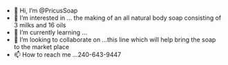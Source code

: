 - 👋 Hi, I’m @PricusSoap
- 👀 I’m interested in ... the making of an all natural body soap consisting of 3 milks and 16 oils
- 🌱 I’m currently learning ...
- 💞️ I’m looking to collaborate on ...this line which will help bring the soap to the market place
- 📫 How to reach me ...240-643-9447

<!---
PricusSoap/PricusSoap is a ✨ special ✨ repository because its `README.md` (this file) appears on your GitHub profile.
You can click the Preview link to take a look at your changes.
--->
